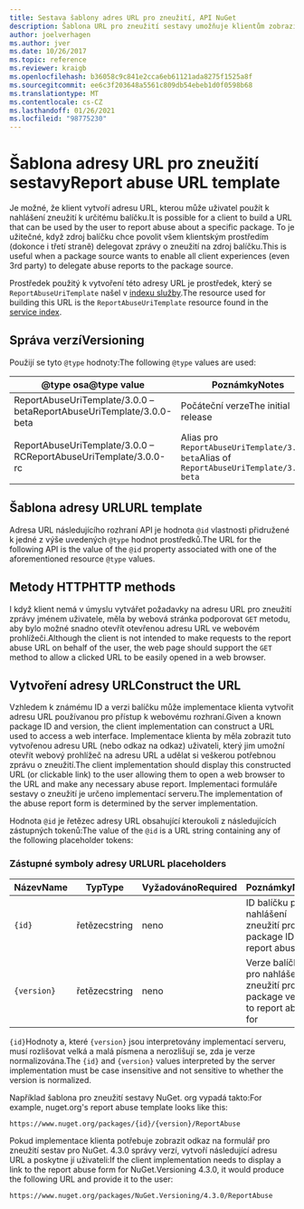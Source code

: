 ```yaml
---
title: Sestava šablony adres URL pro zneužití, API NuGet
description: Šablona URL pro zneužití sestavy umožňuje klientům zobrazit v uživatelském rozhraní odkaz na zneužití sestavy.
author: joelverhagen
ms.author: jver
ms.date: 10/26/2017
ms.topic: reference
ms.reviewer: kraigb
ms.openlocfilehash: b36058c9c841e2cca6eb61121ada8275f1525a8f
ms.sourcegitcommit: ee6c3f203648a5561c809db54ebeb1d0f0598b68
ms.translationtype: MT
ms.contentlocale: cs-CZ
ms.lasthandoff: 01/26/2021
ms.locfileid: "98775230"
---
```

# <a name="report-abuse-url-template"></a><span data-ttu-id="70a01-103">Šablona adresy URL pro zneužití sestavy</span><span class="sxs-lookup"><span data-stu-id="70a01-103">Report abuse URL template</span></span>

<span data-ttu-id="70a01-104">Je možné, že klient vytvoří adresu URL, kterou může uživatel použít k nahlášení zneužití k určitému balíčku.</span><span class="sxs-lookup"><span data-stu-id="70a01-104">It is possible for a client to build a URL that can be used by the user to report abuse about a specific package.</span></span> <span data-ttu-id="70a01-105">To je užitečné, když zdroj balíčku chce povolit všem klientským prostředím (dokonce i třetí straně) delegovat zprávy o zneužití na zdroj balíčku.</span><span class="sxs-lookup"><span data-stu-id="70a01-105">This is useful when a package source wants to enable all client experiences (even 3rd party) to delegate abuse reports to the package source.</span></span>

<span data-ttu-id="70a01-106">Prostředek použitý k vytvoření této adresy URL je prostředek, který se `ReportAbuseUriTemplate` našel v [indexu služby](service-index.md).</span><span class="sxs-lookup"><span data-stu-id="70a01-106">The resource used for building this URL is the `ReportAbuseUriTemplate` resource found in the [service index](service-index.md).</span></span>

## <a name="versioning"></a><span data-ttu-id="70a01-107">Správa verzí</span><span class="sxs-lookup"><span data-stu-id="70a01-107">Versioning</span></span>

<span data-ttu-id="70a01-108">Použijí se tyto `@type` hodnoty:</span><span class="sxs-lookup"><span data-stu-id="70a01-108">The following `@type` values are used:</span></span>

<span data-ttu-id="70a01-109">@type osa</span><span class="sxs-lookup"><span data-stu-id="70a01-109">@type value</span></span>                       | <span data-ttu-id="70a01-110">Poznámky</span><span class="sxs-lookup"><span data-stu-id="70a01-110">Notes</span></span>
--------------------------------- | -----
<span data-ttu-id="70a01-111">ReportAbuseUriTemplate/3.0.0 – beta</span><span class="sxs-lookup"><span data-stu-id="70a01-111">ReportAbuseUriTemplate/3.0.0-beta</span></span> | <span data-ttu-id="70a01-112">Počáteční verze</span><span class="sxs-lookup"><span data-stu-id="70a01-112">The initial release</span></span>
<span data-ttu-id="70a01-113">ReportAbuseUriTemplate/3.0.0 – RC</span><span class="sxs-lookup"><span data-stu-id="70a01-113">ReportAbuseUriTemplate/3.0.0-rc</span></span>   | <span data-ttu-id="70a01-114">Alias pro `ReportAbuseUriTemplate/3.0.0-beta`</span><span class="sxs-lookup"><span data-stu-id="70a01-114">Alias of `ReportAbuseUriTemplate/3.0.0-beta`</span></span>

## <a name="url-template"></a><span data-ttu-id="70a01-115">Šablona adresy URL</span><span class="sxs-lookup"><span data-stu-id="70a01-115">URL template</span></span>

<span data-ttu-id="70a01-116">Adresa URL následujícího rozhraní API je hodnota `@id` vlastnosti přidružené k jedné z výše uvedených `@type` hodnot prostředků.</span><span class="sxs-lookup"><span data-stu-id="70a01-116">The URL for the following API is the value of the `@id` property associated with one of the aforementioned resource `@type` values.</span></span>

## <a name="http-methods"></a><span data-ttu-id="70a01-117">Metody HTTP</span><span class="sxs-lookup"><span data-stu-id="70a01-117">HTTP methods</span></span>

<span data-ttu-id="70a01-118">I když klient nemá v úmyslu vytvářet požadavky na adresu URL pro zneužití zprávy jménem uživatele, měla by webová stránka podporovat `GET` metodu, aby bylo možné snadno otevřít otevřenou adresu URL ve webovém prohlížeči.</span><span class="sxs-lookup"><span data-stu-id="70a01-118">Although the client is not intended to make requests to the report abuse URL on behalf of the user, the web page should support the `GET` method to allow a clicked URL to be easily opened in a web browser.</span></span>

## <a name="construct-the-url"></a><span data-ttu-id="70a01-119">Vytvoření adresy URL</span><span class="sxs-lookup"><span data-stu-id="70a01-119">Construct the URL</span></span>

<span data-ttu-id="70a01-120">Vzhledem k známému ID a verzi balíčku může implementace klienta vytvořit adresu URL používanou pro přístup k webovému rozhraní.</span><span class="sxs-lookup"><span data-stu-id="70a01-120">Given a known package ID and version, the client implementation can construct a URL used to access a web interface.</span></span> <span data-ttu-id="70a01-121">Implementace klienta by měla zobrazit tuto vytvořenou adresu URL (nebo odkaz na odkaz) uživateli, který jim umožní otevřít webový prohlížeč na adresu URL a udělat si veškerou potřebnou zprávu o zneužití.</span><span class="sxs-lookup"><span data-stu-id="70a01-121">The client implementation should display this constructed URL (or clickable link) to the user allowing them to open a web browser to the URL and make any necessary abuse report.</span></span> <span data-ttu-id="70a01-122">Implementaci formuláře sestavy o zneužití je určeno implementací serveru.</span><span class="sxs-lookup"><span data-stu-id="70a01-122">The implementation of the abuse report form is determined by the server implementation.</span></span>

<span data-ttu-id="70a01-123">Hodnota `@id` je řetězec adresy URL obsahující kteroukoli z následujících zástupných tokenů:</span><span class="sxs-lookup"><span data-stu-id="70a01-123">The value of the `@id` is a URL string containing any of the following placeholder tokens:</span></span>

### <a name="url-placeholders"></a><span data-ttu-id="70a01-124">Zástupné symboly adresy URL</span><span class="sxs-lookup"><span data-stu-id="70a01-124">URL placeholders</span></span>

<span data-ttu-id="70a01-125">Název</span><span class="sxs-lookup"><span data-stu-id="70a01-125">Name</span></span>        | <span data-ttu-id="70a01-126">Typ</span><span class="sxs-lookup"><span data-stu-id="70a01-126">Type</span></span>    | <span data-ttu-id="70a01-127">Vyžadováno</span><span class="sxs-lookup"><span data-stu-id="70a01-127">Required</span></span> | <span data-ttu-id="70a01-128">Poznámky</span><span class="sxs-lookup"><span data-stu-id="70a01-128">Notes</span></span>
----------- | ------- | -------- | -----
`{id}`      | <span data-ttu-id="70a01-129">řetězec</span><span class="sxs-lookup"><span data-stu-id="70a01-129">string</span></span>  | <span data-ttu-id="70a01-130">ne</span><span class="sxs-lookup"><span data-stu-id="70a01-130">no</span></span>       | <span data-ttu-id="70a01-131">ID balíčku pro nahlášení zneužití pro</span><span class="sxs-lookup"><span data-stu-id="70a01-131">The package ID to report abuse for</span></span>
`{version}` | <span data-ttu-id="70a01-132">řetězec</span><span class="sxs-lookup"><span data-stu-id="70a01-132">string</span></span>  | <span data-ttu-id="70a01-133">ne</span><span class="sxs-lookup"><span data-stu-id="70a01-133">no</span></span>       | <span data-ttu-id="70a01-134">Verze balíčku pro nahlášení zneužití pro</span><span class="sxs-lookup"><span data-stu-id="70a01-134">The package version to report abuse for</span></span>

<span data-ttu-id="70a01-135">`{id}`Hodnoty a, které `{version}` jsou interpretovány implementací serveru, musí rozlišovat velká a malá písmena a nerozlišují se, zda je verze normalizována.</span><span class="sxs-lookup"><span data-stu-id="70a01-135">The `{id}` and `{version}` values interpreted by the server implementation must be case insensitive and not sensitive to whether the version is normalized.</span></span>

<span data-ttu-id="70a01-136">Například šablona pro zneužití sestavy NuGet. org vypadá takto:</span><span class="sxs-lookup"><span data-stu-id="70a01-136">For example, nuget.org's report abuse template looks like this:</span></span>

```
https://www.nuget.org/packages/{id}/{version}/ReportAbuse
```

<span data-ttu-id="70a01-137">Pokud implementace klienta potřebuje zobrazit odkaz na formulář pro zneužití sestav pro NuGet. 4.3.0 správy verzí, vytvoří následující adresu URL a poskytne jí uživateli:</span><span class="sxs-lookup"><span data-stu-id="70a01-137">If the client implementation needs to display a link to the report abuse form for NuGet.Versioning 4.3.0, it would produce the following URL and provide it to the user:</span></span>

```
https://www.nuget.org/packages/NuGet.Versioning/4.3.0/ReportAbuse
```
